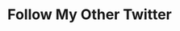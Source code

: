 ---
ee_id_thing: '100'
site: '1'
type: '2'
inv_num: 2011-194
url: 2011-194-follow-my-other-twitter
title: Follow My Other Twitter
year: '2011'
display_year: '2011'
medium: 'Search for social media network. '
dims: ''
pitch: ''
ps: ''
live_url: http://twitter.com/#!/search/%22follow%20my%20other%20twitter%22
related: ''
youtube: ''
related_code: ''
imgs: follow-my-other-twitter-2011-194-screenshot-database-ih.jpg
subheading: ''
download: ''
add_credit: ''
commission: ''
layout: things-i-made
---